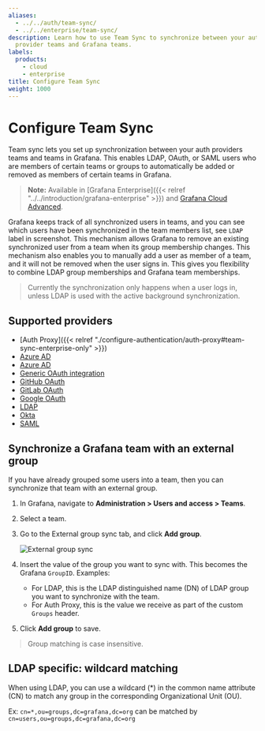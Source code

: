 ```yaml
---
aliases:
  - ../../auth/team-sync/
  - ../../enterprise/team-sync/
description: Learn how to use Team Sync to synchronize between your authentication
  provider teams and Grafana teams.
labels:
  products:
    - cloud
    - enterprise
title: Configure Team Sync
weight: 1000
---
```


# Configure Team Sync

Team sync lets you set up synchronization between your auth providers teams and teams in Grafana. This enables LDAP, OAuth, or SAML users who are members of certain teams or groups to automatically be added or removed as members of certain teams in Grafana.

> **Note:** Available in [Grafana Enterprise]({{< relref "../../introduction/grafana-enterprise" >}}) and [Grafana Cloud Advanced](/docs/grafana-cloud/).

Grafana keeps track of all synchronized users in teams, and you can see which users have been synchronized in the team members list, see `LDAP` label in screenshot.
This mechanism allows Grafana to remove an existing synchronized user from a team when its group membership changes. This mechanism also enables you to manually add a user as member of a team, and it will not be removed when the user signs in. This gives you flexibility to combine LDAP group memberships and Grafana team memberships.

> Currently the synchronization only happens when a user logs in, unless LDAP is used with the active background synchronization.

<div class="clearfix"></div>

## Supported providers

- [Auth Proxy]({{< relref "./configure-authentication/auth-proxy#team-sync-enterprise-only" >}})
- [Azure AD](https://grafana.com/docs/grafana/<GRAFANA_VERSION>/configure-authentication/azuread#group-sync-enterprise-only)
- [Azure AD](https://grafana.com/docs/grafana/<GRAFANA_VERSION>/configure-security/configure-authentication/azuread#group-sync-enterprise-only)
- [Generic OAuth integration](https://grafana.com/docs/grafana/<GRAFANA_VERSION>/configure-security/configure-authentication/generic-oauth#configure-group-synchronization)
- [GitHub OAuth](https://grafana.com/docs/grafana/<GRAFANA_VERSION>/configure-security/configure-authentication/github#configure-group-synchronization)
- [GitLab OAuth](https://grafana.com/docs/grafana/<GRAFANA_VERSION>/configure-security/configure-authentication/gitlab#configure-group-synchronization)
- [Google OAuth](https://grafana.com/docs/grafana/<GRAFANA_VERSION>/configure-security/configure-authentication/google#configure-group-synchronization)
- [LDAP](https://grafana.com/docs/grafana/<GRAFANA_VERSION>/configure-security/configure-authentication/enhanced-ldap#ldap-group-synchronization)
- [Okta](https://grafana.com/docs/grafana/<GRAFANA_VERSION>/configure-security/configure-authentication/okta#configure-group-synchronization-enterprise-only)
- [SAML](https://grafana.com/docs/grafana/<GRAFANA_VERSION>/configure-security/configure-authentication/saml#configure-group-synchronization)

## Synchronize a Grafana team with an external group

If you have already grouped some users into a team, then you can synchronize that team with an external group.

1. In Grafana, navigate to **Administration > Users and access > Teams**.
1. Select a team.
1. Go to the External group sync tab, and click **Add group**.

   ![External group sync](/static/img/docs/enterprise/team_add_external_group.png)

1. Insert the value of the group you want to sync with. This becomes the Grafana `GroupID`.
   Examples:

   - For LDAP, this is the LDAP distinguished name (DN) of LDAP group you want to synchronize with the team.
   - For Auth Proxy, this is the value we receive as part of the custom `Groups` header.

1. Click **Add group** to save.

> Group matching is case insensitive.

## LDAP specific: wildcard matching

When using LDAP, you can use a wildcard (\*) in the common name attribute (CN)
to match any group in the corresponding Organizational Unit (OU).

Ex: `cn=*,ou=groups,dc=grafana,dc=org` can be matched by `cn=users,ou=groups,dc=grafana,dc=org`
